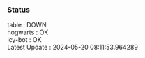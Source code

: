 ### Status


table : DOWN  
hogwarts : OK  
icy-bot : OK  
Latest Update : 2024-05-20 08:11:53.964289
